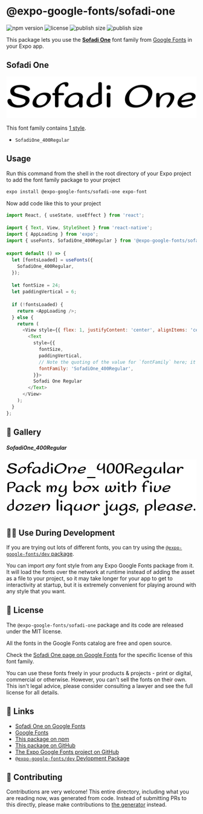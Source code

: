 # @expo-google-fonts/sofadi-one

![npm version](https://flat.badgen.net/npm/v/@expo-google-fonts/sofadi-one)
![license](https://flat.badgen.net/github/license/expo/google-fonts)
![publish size](https://flat.badgen.net/packagephobia/install/@expo-google-fonts/sofadi-one)
![publish size](https://flat.badgen.net/packagephobia/publish/@expo-google-fonts/sofadi-one)

This package lets you use the [**Sofadi One**](https://fonts.google.com/specimen/Sofadi+One) font family from [Google Fonts](https://fonts.google.com/) in your Expo app.

## Sofadi One

![Sofadi One](./font-family.png)

This font family contains [1 style](#-gallery).

- `SofadiOne_400Regular`

## Usage

Run this command from the shell in the root directory of your Expo project to add the font family package to your project
```sh
expo install @expo-google-fonts/sofadi-one expo-font
```

Now add code like this to your project
```js
import React, { useState, useEffect } from 'react';

import { Text, View, StyleSheet } from 'react-native';
import { AppLoading } from 'expo';
import { useFonts, SofadiOne_400Regular } from '@expo-google-fonts/sofadi-one';

export default () => {
  let [fontsLoaded] = useFonts({
    SofadiOne_400Regular,
  });

  let fontSize = 24;
  let paddingVertical = 6;

  if (!fontsLoaded) {
    return <AppLoading />;
  } else {
    return (
      <View style={{ flex: 1, justifyContent: 'center', alignItems: 'center' }}>
        <Text
          style={{
            fontSize,
            paddingVertical,
            // Note the quoting of the value for `fontFamily` here; it expects a string!
            fontFamily: 'SofadiOne_400Regular',
          }}>
          Sofadi One Regular
        </Text>
      </View>
    );
  }
};

```

## 🔡 Gallery

##### SofadiOne_400Regular
![SofadiOne_400Regular](./SofadiOne_400Regular.ttf.png)


## 👩‍💻 Use During Development

If you are trying out lots of different fonts, you can try using the [`@expo-google-fonts/dev` package](https://github.com/expo/google-fonts/tree/master/font-packages/dev#readme).

You can import *any* font style from any Expo Google Fonts package from it. It will load the fonts
over the network at runtime instead of adding the asset as a file to your project, so it may take longer
for your app to get to interactivity at startup, but it is extremely convenient
for playing around with any style that you want.

## 📖 License

The `@expo-google-fonts/sofadi-one` package and its code are released under the MIT license.

All the fonts in the Google Fonts catalog are free and open source.

Check the [Sofadi One page on Google Fonts](https://fonts.google.com/specimen/Sofadi+One) for the specific license of this font family.

You can use these fonts freely in your products & projects - print or digital, commercial or otherwise. However, you can't sell the fonts on their own. This isn't legal advice, please consider consulting a lawyer and see the full license for all details.

## 🔗 Links

- [Sofadi One on Google Fonts](https://fonts.google.com/specimen/Sofadi+One)
- [Google Fonts](https://fonts.google.com/)
- [This package on npm](https://www.npmjs.com/package/@expo-google-fonts/sofadi-one)
- [This package on GitHub](https://github.com/expo/google-fonts/tree/master/font-packages/sofadi-one)
- [The Expo Google Fonts project on GitHub](https://github.com/expo/google-fonts)
- [`@expo-google-fonts/dev` Devlopment Package](https://github.com/expo/google-fonts/tree/master/font-packages/dev)

## 🤝 Contributing

Contributions are very welcome! This entire directory, including what you are reading now, was generated from code. Instead of submitting PRs to this directly, please make contributions to [the generator](https://github.com/expo/google-fonts/tree/master/packages/generator) instead.
